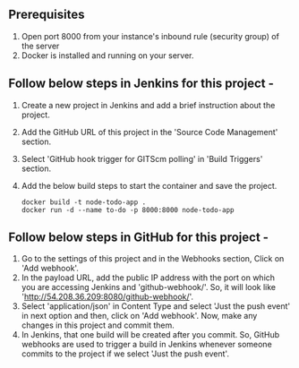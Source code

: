 ## Prerequisites

1. Open port 8000 from your instance's inbound rule (security group) of the server
2. Docker is installed and running on your server. 

## Follow below steps in Jenkins for this project -

1. Create a new project in Jenkins and add a brief instruction about the project.
2. Add the GitHub URL of this project in the 'Source Code Management' section.
3. Select 'GitHub hook trigger for GITScm polling' in 'Build Triggers' section.
4. Add the below build steps to start the container and save the project.
   
     ```
     docker build -t node-todo-app .
     docker run -d --name to-do -p 8000:8000 node-todo-app
     ```

## Follow below steps in GitHub for this project -

1. Go to the settings of this project and in the Webhooks section, Click on 'Add webhook'.
2. In the payload URL, add the public IP address with the port on which you are accessing Jenkins and 'github-webhook/'.
So, it will look like 'http://54.208.36.209:8080/github-webhook/'.
3. Select 'application/json' in Content Type and select 'Just the push event' in next option and then, click on 'Add webhook'.
Now, make any changes in this project and commit them.
4. In Jenkins, that one build will be created after you commit. So, GitHub webhooks are used to trigger a build in Jenkins whenever someone commits to the project if we select 'Just the push event'.
